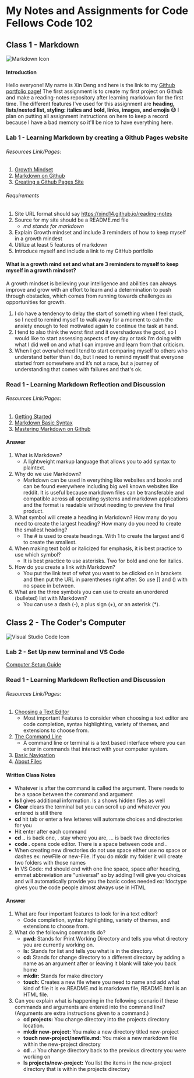 # My Notes and Assignments for Code Fellows Code 102
## Class 1 - Markdown
![Markdown Icon](https://upload.wikimedia.org/wikipedia/commons/d/d9/Markdown.png)
#### Introduction
Hello everyone! My name is Xin Deng and here is the link to my [Github portfolio page!](https://github.com/xind14) The first assignment is to create my first project on Github and make a reading-notes repository after learning markdown for the first time. The different features I've used for this assignment are **heading, lists/nested list, styling: italics and bold, links, images, and emojis 😉** I plan on putting all assignment instructions on here to keep a record because I have a bad memory so it'll be nice to have everything here. 

### Lab 1 - Learning Markdown by creating a Github Pages website 

###### Resources Link/Pages: 
1. [Growth Mindset](https://www.atlassian.com/blog/inside-atlassian/growth-mindset)
2. [Markdown on Github](https://docs.github.com/en/get-started/writing-on-github/getting-started-with-writing-and-formatting-on-github/basic-writing-and-formatting-syntax)
3. [Creating a Github Pages Site](https://docs.github.com/en/pages/getting-started-with-github-pages/creating-a-github-pages-site)

###### Requirements 
1. Site URL format should say https://xind14.github.io/reading-notes
2. Source for my site should be a README.md file
    - _md stands for markdown_
3. Explain Growth mindset and include 3 reminders of how to keep myself in a growth mindest
4. Utilize at least 5 features of markdown
5. Introduce myself and include a link to my GitHub portfolio

#### What is a growth mind set and what are 3 reminders to myself to keep myself in a growth mindset?
A growth mindset is believing your intelligence and abilities can always improve and grow with an effort to learn and a determination to push through obstacles, which comes from running towards challenges as opportunities for growth. 
1. I do have a tendency to delay the start of something when I feel stuck, so I need to remind myself to walk away for a moment to calm the anxiety enough to feel motivated again to continue the task at hand.
2. I tend to also think the worst first and it overshadows the good, so I would like to start assessing aspects of my day or task I’m doing with what I did well on and what I can improve and learn from that criticism.
3. When I get overwhelmed I tend to start comparing myself to others who understand better than I do, but I need to remind myself that everyone started from somewhere and it’s not a race, but a journey of understanding that comes with failures and that's ok. 



### Read 1 - Learning Markdown Reflection and Discussion
###### Resources Link/Pages: 
1. [Getting Started](https://www.markdownguide.org/getting-started/)
2. [Markdown Basic Syntax](https://www.markdownguide.org/basic-syntax/)
3. [Mastering Markdown on Github](https://docs.github.com/en/get-started/writing-on-github/getting-started-with-writing-and-formatting-on-github/basic-writing-and-formatting-syntax)

#### Answer 
1. What is Markdown?
   - A lightweight markup language that allows you to add syntax to plaintext.
2. Why do we use Markdown?
   - Markdown can be used in everything like websites and books and can be found everywhere including big well known websites like reddit. It is useful because markdown files can be transferable and compatible across all operating systems and markdown applications and the format is readable without needing to preview the final product.
3. What symbol will create a heading in Markdown? How many do you need to create the largest heading? How many do you need to create the smallest heading?
   - The # is used to create headings. With 1 to create the largest and 6 to create the smallest.
4. When making text bold or italicized for emphasis, it is best practice to use which symbol?
   - It is best practice to use asterisks. Two for bold and one for italics. 
5. How do you create a link with Markdown?
   - You put the link text of what you want to be clicked on in brackets and then put the URL in parentheses right after. So use [] and () with no space in between. 
6. What are the three symbols you can use to create an unordered (bulleted) list with Markdown?
   - You can use a dash (-), a plus sign (+), or an asterisk (*).


## Class 2 - The Coder's Computer
![Visual Studio Code Icon](https://upload.wikimedia.org/wikipedia/commons/e/e5/Visual_studio_code_updated.png)

### Lab 2 - Set Up new terminal and VS Code 
[Computer Setup Guide](https://codefellows.github.io/setup-guide/)

### Read 1 - Learning Markdown Reflection and Discussion
###### Resources Link/Pages: 
1. [Choosing a Text Editor](https://codefellows.github.io/code-102-guide/curriculum/class-02/Choosing-A-Text-Editor--The-Older-Coder.pdf)
    - Most important Features to consider when choosing a text editor are code completion, syntax highlighting, variety of themes, and extensions to choose from. 
3. [The Command Line](https://ryanstutorials.net/linuxtutorial/commandline.php)
    - A command line or terminal is a text based interface where you can enter in commands that interact with your computer system. 
5. [Basic Navigation](https://ryanstutorials.net/linuxtutorial/navigation.php)
6. [About Files](https://ryanstutorials.net/linuxtutorial/aboutfiles.php)

#### Written Class Notes
   - Whatever is after the command is called the argument. There needs to be a space between the command and argument
   - **ls l** gives additional information. ls a shows hidden files as well
   - **Clear** clears the terminal but you can scroll up and whatever you entered is still there
   - **cd** hit tab or enter a few letteres will automate choices and directories for you
   - Hit enter after each command
   - **cd ..** is back one, . stay where you are, ... is back two directories
   - **code .** opens code editor. There is a space between code and .
   - When creating new directories do not use space either use no space or dashes ex: newFile or new-File. If you do mkdir my folder it will create two folders with those names
   - In VS Code: md should end with one line space, space after heading, emmet abbreviation are "universal" so by adding ! will give you choices and will automatically provide you the basic codes needed ex: !doctype gives you the code people almost always use in HTML

#### Answer 
1. What are four important features to look for in a text editor?
   - Code completion, syntax highlighting, variety of themes, and extensions to choose from. 
3. What do the following commands do?
   - **pwd:** Stands for Print Working Directory and tells you what directory you are currently working on.
   - **ls:** Stands for list and tells you what is in the directory.
   - **cd:** Stands for change directory to a different directory by adding a name as an argument after or leaving it blank will take you back home
   - **mkdir:** Stands for make directory
   - **touch:** Creates a new file where you need to name and add what kind of file it is ex.README.md is markdown file, README.html is an HTML file.
4. Can you explain what is happening in the following scenario if these commands and arguments are entered into the command line? (Arguments are extra instructions given to a command.)
   - **cd projects:** You change directory into the projects directory location.
   - **mkdir new-project:** You make a new directory titled new-project
   - **touch new-project/newfile.md:** You make a new markdown file within the new-project directory
   - **cd ..:** You change directory back to the previous directory you were working on
   - **ls projects/new-project:** You list the items in the new-project directory that is within the projects directory
